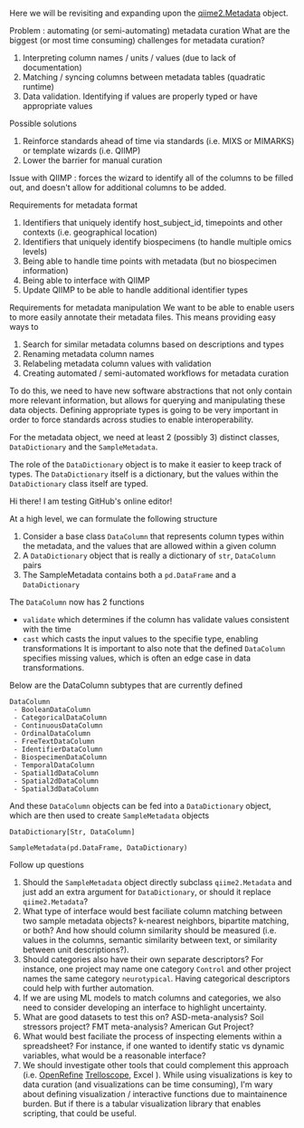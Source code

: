 Here we will be revisiting and expanding upon the [qiime2.Metadata](https://github.com/qiime2/qiime2/blob/dev/qiime2/metadata/metadata.py) object.

Problem : automating (or semi-automating) metadata curation
What are the biggest (or most time consuming) challenges for metadata curation?
1. Interpreting column names / units / values (due to lack of documentation)
2. Matching / syncing columns between metadata tables (quadratic runtime)
3. Data validation. Identifying if values are properly typed or have appropriate values

Possible solutions
1. Reinforce standards ahead of time via standards (i.e. MIXS or MIMARKS) or template wizards (i.e. QIIMP)
2. Lower the barrier for manual curation

Issue with QIIMP : forces the wizard to identify all of the columns to be filled out, and doesn't allow for additional columns to be added.

Requirements for metadata format
1. Identifiers that uniquely identify host_subject_id, timepoints and other contexts (i.e. geographical location)
2. Identifiers that uniquely identify biospecimens (to handle multiple omics levels)
3. Being able to handle time points with metadata (but no biospecimen information)
4. Being able to interface with QIIMP
5. Update QIIMP to be able to handle additional identifier types

Requirements for metadata manipulation
We want to be able to enable users to more easily annotate their metadata files.  This means providing easy ways to
1. Search for similar metadata columns based on descriptions and types
2. Renaming metadata column names
3. Relabeling metadata column values with validation
4. Creating automated / semi-automated workflows for metadata curation

To do this, we need to have new software abstractions that not only contain more relevant information, but allows for querying and manipulating these data objects.
Defining appropriate types is going to be very important in order to force standards across studies to enable interoperability.


For the metadata object, we need at least 2 (possibly 3) distinct classes, `DataDictionary` and the `SampleMetadata`.


The role of the `DataDictionary` object is to make it easier to keep track of types.
The `DataDictionary` itself is a dictionary, but the values within the `DataDictionary` class itself are typed.

Hi there! I am testing GitHub's online editor!

At a high level, we can formulate the following structure

1. Consider a base class `DataColumn` that represents column types within the metadata, and the values that are allowed within a given column
2. A `DataDictionary` object that is really a dictionary of `str`, `DataColumn` pairs
3. The SampleMetadata contains both a `pd.DataFrame` and a `DataDictionary`

The `DataColumn` now has 2 functions
- `validate` which determines if the column has validate values consistent with the time
- `cast` which casts the input values to the specifie type, enabling transformations
It is important to also note that the defined `DataColumn` specifies missing values, which is often an edge case in data transformations.

Below are the DataColumn subtypes that are currently defined

```
DataColumn
 - BooleanDataColumn
 - CategoricalDataColumn
 - ContinuousDataColumn
 - OrdinalDataColumn
 - FreeTextDataColumn
 - IdentifierDataColumn
 - BiospecimenDataColumn
 - TemporalDataColumn
 - Spatial1dDataColumn
 - Spatial2dDataColumn
 - Spatial3dDataColumn
```
And these `DataColumn` objects can be fed into a `DataDictionary` object, which are then used to create `SampleMetadata` objects
```
DataDictionary[Str, DataColumn]

SampleMetadata(pd.DataFrame, DataDictionary)
```

Follow up questions

1. Should the `SampleMetadata` object directly subclass `qiime2.Metadata` and just add an extra argument for `DataDictionary`, or should it replace `qiime2.Metadata`?
2. What type of interface would best faciliate column matching between two sample metadata objects? k-nearest neighbors, bipartite matching, or both? And how should column similarity should be measured (i.e. values in the columns, semantic similarity between text, or similarity between unit descriptions?).
3. Should categories also have their own separate descriptors? For instance, one project may name one category `Control` and other project names the same category `neurotypical`. Having categorical descriptors could help with further automation.
4. If we are using ML models to match columns and categories, we also need to consider developing an interface to highlight uncertainty.
5. What are good datasets to test this on?  ASD-meta-analysis? Soil stressors project? FMT meta-analysis? American Gut Project?
6. What would best faciliate the process of inspecting elements within a spreadsheet? For instance, if one wanted to identify static vs dynamic variables, what would be a reasonable interface?
7. We should investigate other tools that could complement this approach (i.e. [OpenRefine](https://openrefine.org/) [Trelloscope](https://trelliscope.org/), Excel ). While using visualizations is key to data curation (and visualizations can be time consuming), I'm wary about defining visualization / interactive functions due to maintainence burden.  But if there is a tabular visualization library that enables scripting, that could be useful.  
